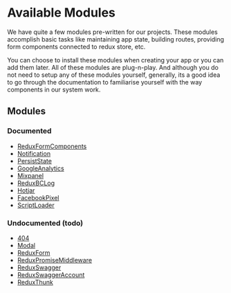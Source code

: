 # Available Modules

We have quite a few modules pre-written for our projects. These modules accomplish basic tasks like maintaining app state, building routes, providing form components connected to redux store, etc.

You can choose to install these modules when creating your app or you can add them later. All of these modules are plug-n-play.
And although you do not need to setup any of these modules yourself, generally, its a good idea to go through the documentation to familiarise yourself with the way components in our system work.

## Modules

### Documented

- [ReduxFormComponents](/ReduxFormComponents/index.md)
- [Notification](notification.md)
- [PersistState](persiststate.md)
- [GoogleAnalytics](googleanalytics.md)
- [Mixpanel](mixpanel.md)
- [ReduxBCLog](reduxbclog.md)
- [Hotjar](hotjar.md)
- [FacebookPixel](facebookpixel.md)
- [ScriptLoader](scriptloader.md)

### Undocumented (todo)

- [404](404.md)
- [Modal](modal.md)
- [ReduxForm](reduxform.md)
- [ReduxPromiseMiddleware](reduxpromisemiddleware.md)
- [ReduxSwagger](reduxswagger.md)
- [ReduxSwaggerAccount](reduxswaggeraccount.md)
- [ReduxThunk](reduxthunk.md)
